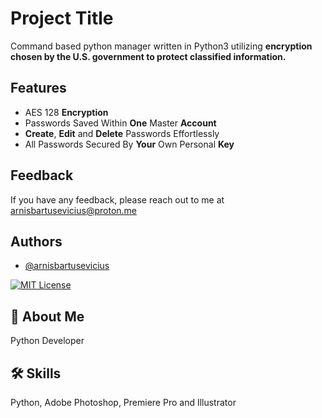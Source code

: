 
# Project Title

Command based python manager written in Python3 utilizing **encryption chosen by the U.S. government to protect classified information.**


## Features

- AES 128 **Encryption**
- Passwords Saved Within **One** Master **Account**
- **Create**, **Edit** and **Delete** Passwords Effortlessly
- All Passwords Secured By **Your** Own Personal **Key**


## Feedback

If you have any feedback, please reach out to me at arnisbartusevicius@proton.me


## Authors

- [@arnisbartusevicius](https://github.com/arnisbartusevicius)

[![MIT License](https://img.shields.io/badge/License-MIT-green.svg)](https://choosealicense.com/licenses/mit/)


## 🚀 About Me
Python Developer


## 🛠 Skills
Python, Adobe Photoshop, Premiere Pro and Illustrator

